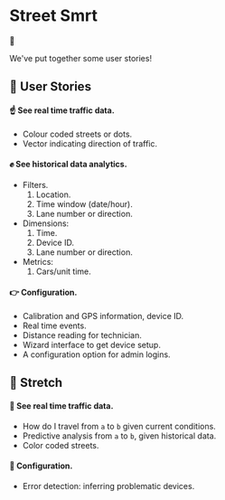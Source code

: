 # Street Smrt

:blue_car:

We've put together some user stories!

## :muscle: User Stories

#### :point_up: See real time traffic data.

+ Colour coded streets or dots.
+ Vector indicating direction of traffic.

#### :fist: See historical data analytics.

+ Filters.
    1. Location.
    2. Time window (date/hour).
    3. Lane number or direction.
+ Dimensions:
    1. Time.
    2. Device ID.
    3. Lane number or direction.
+ Metrics:
    1. Cars/unit time.

#### :point_right: Configuration.

+ Calibration and GPS information, device ID.
+ Real time events.
+ Distance reading for technician.
+ Wizard interface to get device setup.
+ A configuration option for admin logins.

## :metal: Stretch

#### :raised_hands: See real time traffic data.

+ How do I travel from `a` to `b` given current conditions.
+ Predictive analysis from `a` to `b`, given historical data.
+ Color coded streets.

#### :open_hands: Configuration.

+ Error detection: inferring problematic devices.
